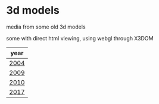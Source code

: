 # 3d models
media from some old 3d models 

some with direct html viewing, using webgl through X3DOM  

|year|
|-|
|[2004](./2004/)|
|[2009](./2009/)|
|[2010](./2010/)|
|[2017](./2017/)|
